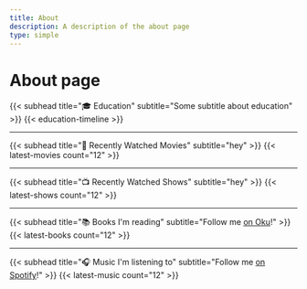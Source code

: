 ```yaml
---
title: About
description: A description of the about page
type: simple
---
```


# About page

{{< subhead title="🎓 Education" subtitle="Some subtitle about education" >}}
{{< education-timeline >}}

---

{{< subhead title="🍿 Recently Watched Movies" subtitle="hey" >}}
{{< latest-movies count="12" >}}

---

{{< subhead title="📺 Recently Watched Shows" subtitle="hey" >}}
{{< latest-shows count="12" >}}

---

{{< subhead title="📚 Books I'm reading" subtitle="Follow me [on Oku](https://oku.club/user/ned)!" >}}
{{< latest-books count="12" >}}

---

{{< subhead title="🎧 Music I'm listening to" subtitle="Follow me [on Spotify](https://open.spotify.com/user/68ejmk6u5fd1rqbplyvd9gqrh)!" >}}
{{< latest-music count="12" >}}